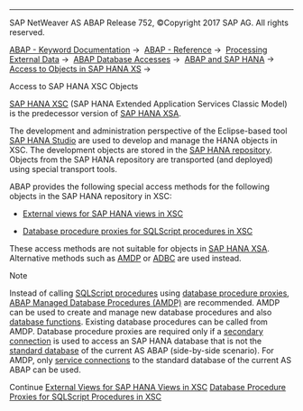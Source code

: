   

* * *

SAP NetWeaver AS ABAP Release 752, ©Copyright 2017 SAP AG. All rights reserved.

[ABAP - Keyword Documentation](javascript:call_link\('abenabap.htm'\)) →  [ABAP - Reference](javascript:call_link\('abenabap_reference.htm'\)) →  [Processing External Data](javascript:call_link\('abenabap_language_external_data.htm'\)) →  [ABAP Database Accesses](javascript:call_link\('abenabap_sql.htm'\)) →  [ABAP and SAP HANA](javascript:call_link\('abenabap_hana.htm'\)) →  [Access to Objects in SAP HANA XS](javascript:call_link\('abensap_hana_access.htm'\)) → 

Access to SAP HANA XSC Objects

[SAP HANA XSC](javascript:call_link\('abenxsc_glosry.htm'\) "Glossary Entry") (SAP HANA Extended Application Services Classic Model) is the predecessor version of [SAP HANA XSA](javascript:call_link\('abenxsa_glosry.htm'\) "Glossary Entry").

The development and administration perspective of the Eclipse-based tool [SAP HANA Studio](javascript:call_link\('abenhana_studio_glosry.htm'\) "Glossary Entry") are used to develop and manage the HANA objects in XSC. The development objects are stored in the [SAP HANA repository](javascript:call_link\('abensap_hana_repository_glosry.htm'\) "Glossary Entry"). Objects from the SAP HANA repository are transported (and deployed) using special transport tools.

ABAP provides the following special access methods for the following objects in the SAP HANA repository in XSC:

-   [External views for SAP HANA views in XSC](javascript:call_link\('abenexternal_views.htm'\))

-   [Database procedure proxies for SQLScript procedures in XSC](javascript:call_link\('abensql_script.htm'\))

These access methods are not suitable for objects in [SAP HANA XSA](javascript:call_link\('abenxsa_glosry.htm'\) "Glossary Entry"). Alternative methods such as [AMDP](javascript:call_link\('abenamdp_glosry.htm'\) "Glossary Entry") or [ADBC](javascript:call_link\('abenadbc_glosry.htm'\) "Glossary Entry") are used instead.

Note

Instead of calling [SQLScript procedures](javascript:call_link\('abensql_script_procedure_glosry.htm'\) "Glossary Entry") using [database procedure proxies](javascript:call_link\('abensql_script.htm'\)), [ABAP Managed Database Procedures (AMDP)](javascript:call_link\('abenamdp.htm'\)) are recommended. AMDP can be used to create and manage new database procedures and also [database functions](javascript:call_link\('abendatabase_function_glosry.htm'\) "Glossary Entry"). Existing database procedures can be called from AMDP. Database procedure proxies are required only if a [secondary connection](javascript:call_link\('abensecondary_db_connection_glosry.htm'\) "Glossary Entry") is used to access an SAP HANA database that is not the [standard database](javascript:call_link\('abenstandard_db_glosry.htm'\) "Glossary Entry") of the current AS ABAP (side-by-side scenario). For AMDP, only [service connections](javascript:call_link\('abenservice_connection_glosry.htm'\) "Glossary Entry") to the standard database of the current AS ABAP can be used.

Continue
[External Views for SAP HANA Views in XSC](javascript:call_link\('abenexternal_views.htm'\))
[Database Procedure Proxies for SQLScript Procedures in XSC](javascript:call_link\('abensql_script.htm'\))